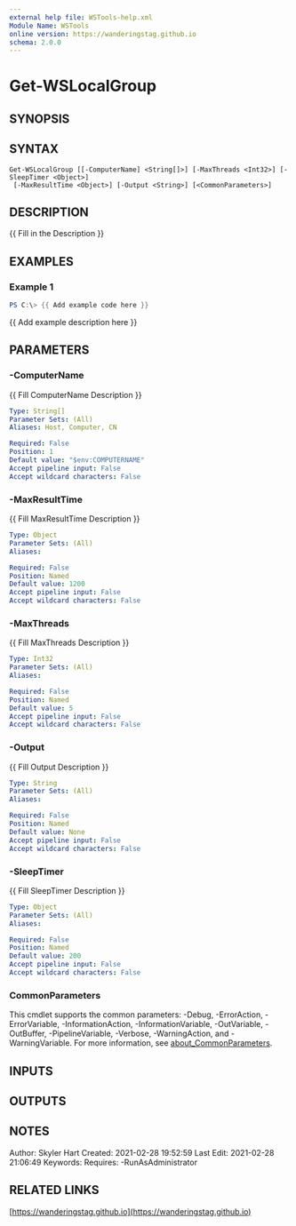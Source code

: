 ```yaml
---
external help file: WSTools-help.xml
Module Name: WSTools
online version: https://wanderingstag.github.io
schema: 2.0.0
---
```


# Get-WSLocalGroup

## SYNOPSIS

## SYNTAX

```
Get-WSLocalGroup [[-ComputerName] <String[]>] [-MaxThreads <Int32>] [-SleepTimer <Object>]
 [-MaxResultTime <Object>] [-Output <String>] [<CommonParameters>]
```

## DESCRIPTION
{{ Fill in the Description }}

## EXAMPLES

### Example 1
```powershell
PS C:\> {{ Add example code here }}
```

{{ Add example description here }}

## PARAMETERS

### -ComputerName
{{ Fill ComputerName Description }}

```yaml
Type: String[]
Parameter Sets: (All)
Aliases: Host, Computer, CN

Required: False
Position: 1
Default value: "$env:COMPUTERNAME"
Accept pipeline input: False
Accept wildcard characters: False
```

### -MaxResultTime
{{ Fill MaxResultTime Description }}

```yaml
Type: Object
Parameter Sets: (All)
Aliases:

Required: False
Position: Named
Default value: 1200
Accept pipeline input: False
Accept wildcard characters: False
```

### -MaxThreads
{{ Fill MaxThreads Description }}

```yaml
Type: Int32
Parameter Sets: (All)
Aliases:

Required: False
Position: Named
Default value: 5
Accept pipeline input: False
Accept wildcard characters: False
```

### -Output
{{ Fill Output Description }}

```yaml
Type: String
Parameter Sets: (All)
Aliases:

Required: False
Position: Named
Default value: None
Accept pipeline input: False
Accept wildcard characters: False
```

### -SleepTimer
{{ Fill SleepTimer Description }}

```yaml
Type: Object
Parameter Sets: (All)
Aliases:

Required: False
Position: Named
Default value: 200
Accept pipeline input: False
Accept wildcard characters: False
```

### CommonParameters
This cmdlet supports the common parameters: -Debug, -ErrorAction, -ErrorVariable, -InformationAction, -InformationVariable, -OutVariable, -OutBuffer, -PipelineVariable, -Verbose, -WarningAction, and -WarningVariable. For more information, see [about_CommonParameters](http://go.microsoft.com/fwlink/?LinkID=113216).

## INPUTS

## OUTPUTS

## NOTES
Author: Skyler Hart
Created: 2021-02-28 19:52:59
Last Edit: 2021-02-28 21:06:49
Keywords:
Requires:
    -RunAsAdministrator

## RELATED LINKS

[https://wanderingstag.github.io](https://wanderingstag.github.io)

